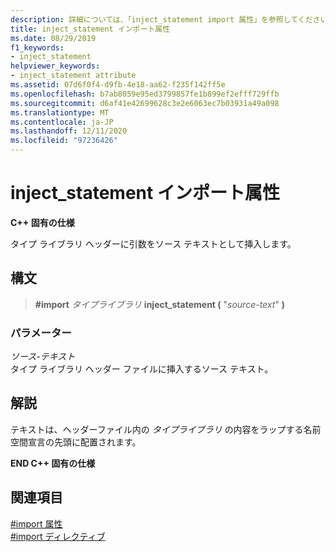 ```yaml
---
description: 詳細については、「inject_statement import 属性」を参照してください。
title: inject_statement インポート属性
ms.date: 08/29/2019
f1_keywords:
- inject_statement
helpviewer_keywords:
- inject_statement attribute
ms.assetid: 07d6f0f4-d9fb-4e18-aa62-f235f142ff5e
ms.openlocfilehash: b7ab8059e95ed3799857fe1b899ef2efff729ffb
ms.sourcegitcommit: d6af41e42699628c3e2e6063ec7b03931a49a098
ms.translationtype: MT
ms.contentlocale: ja-JP
ms.lasthandoff: 12/11/2020
ms.locfileid: "97236426"
---
```

# <a name="inject_statement-import-attribute"></a>inject_statement インポート属性

**C++ 固有の仕様**

タイプ ライブラリ ヘッダーに引数をソース テキストとして挿入します。

## <a name="syntax"></a>構文

> **#import** *タイプライブラリ* **inject_statement (** "*source-text*" **)**

### <a name="parameters"></a>パラメーター

*ソース-テキスト*\
タイプ ライブラリ ヘッダー ファイルに挿入するソース テキスト。

## <a name="remarks"></a>解説

テキストは、ヘッダーファイル内の *タイプライブラリ* の内容をラップする名前空間宣言の先頭に配置されます。

**END C++ 固有の仕様**

## <a name="see-also"></a>関連項目

[#import 属性](../preprocessor/hash-import-attributes-cpp.md)\
[#import ディレクティブ](../preprocessor/hash-import-directive-cpp.md)
